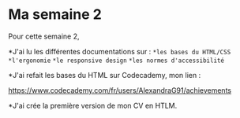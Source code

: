 # Ma semaine 2 

Pour cette semaine 2, 

*J'ai lu les différentes documentations sur :
  `*les bases du HTML/CSS`
  `*l'ergonomie`
  `*le responsive design`
  `*les normes d'accessibilité`

*J'ai refait les bases du HTML sur Codecademy, mon lien :

https://www.codecademy.com/fr/users/AlexandraG91/achievements

*J'ai crée la première version de mon CV en HTLM. 

